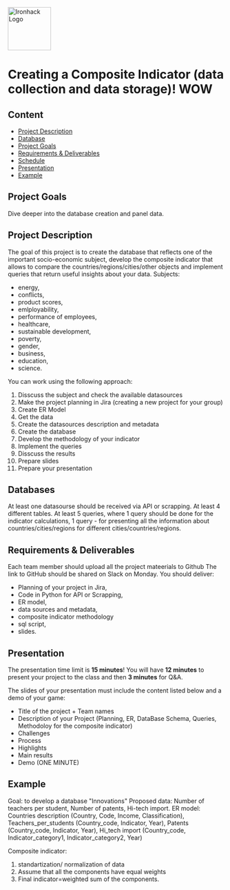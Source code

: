 <img src="https://bit.ly/2VnXWr2" alt="Ironhack Logo" width="100"/>

# Creating a Composite Indicator (data collection and data storage)! WOW

## Content
- [Project Description](#project-description)
- [Database](#Create-Database)
- [Project Goals](#project-goals)
- [Requirements & Deliverables](#requirements-&-deliverables)
- [Schedule](#schedule)
- [Presentation](#presentation)
- [Example](#example)


## Project Goals
Dive deeper into the database creation and panel data.


## Project Description
The goal of this project is to create the database that reflects one of the important socio-economic subject, develop the composite indicator that allows to compare the countries/regions/cities/other objects and implement queries that return useful insights about your data.
Subjects:
- energy, 
- conflicts,
- product scores, 
- emlployability, 
- performance of employees,
- healthcare, 
- sustainable development, 
- poverty, 
- gender,
- business, 
- education, 
- science.

You can work using the following approach:
1. Disscuss the subject and check the available datasources
2. Make the project planning in Jira (creating a new project for your group)
3. Create ER Model
4. Get the data
5. Create the datasources description and metadata
6. Create the database
7. Develop the methodology of your indicator
8. Implement the queries
9. Disscuss the results
10. Prepare slides
11. Prepare your presentation

## Databases
At least one datasourse should be received via API or scrapping.
At least 4 different tables.
At least 5 queries, where 1 query should be done for the indicator calculations, 1 query - for presenting all the information about countries/cities/regions for different cities/countries/regions.

## Requirements & Deliverables
Each team member should upload all the project mateerials to Github
The link to GitHub should be shared on Slack on Monday.
You should deliver:
- Planning of your project in Jira, 
- Code in Python for API or Scrapping, 
- ER model,
- data sources and metadata, 
- composite indicator methodology
- sql script,
- slides.


## Presentation
The presentation time limit is **15 minutes**! You will have **12 minutes** to present your project to the class and then **3 minutes** for Q&A. 

The slides of your presentation must include the content listed below and a demo of your game:

* Title of the project + Team names
* Description of your Project  (Planning, ER, DataBase Schema, Queries, Methodoloy for the composite indicator)
* Challenges  
* Process  
* Highlights
* Main results  
* Demo (ONE MINUTE)

## Example
Goal: to develop a database "Innovations"
Proposed data: Number of teachers per student, Number of patents, Hi-tech import.
ER model: Countries description (Country, Code, Income, Classification), Teachers_per_students (Country_code, Indicator, Year), Patents (Country_code, Indicator, Year), Hi_tech import (Country_code, Indicator_category1, Indicator_category2, Year)

Composite indicator: 
1. standartization/ normalization of data
2. Assume that all the components have equal weights
3. Final indicator=weighted sum of the components.





